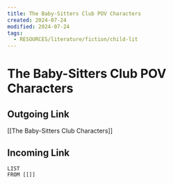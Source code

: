 ```yaml
---
title: The Baby-Sitters Club POV Characters
created: 2024-07-24
modified: 2024-07-24
tags:
  - RESOURCES/literature/fiction/child-lit
---
```

# The Baby-Sitters Club POV Characters

## Outgoing Link
[[The Baby-Sitters Club Characters]]
## Incoming Link
```dataview
LIST
FROM [[]]
``` 
